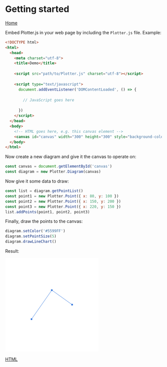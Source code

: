 # Getting started
[Home](./)

Embed Plotter.js in your web page by including the `Plotter.js` file. Example:
```HTML
<!DOCTYPE html>
<html>
  <head>
    <meta charset="utf-8">
    <title>Demo</title>

    <script src="path/to/Plotter.js" charset="utf-8"></script>

    <script type="text/javascript">
      document.addEventListener('DOMContentLoaded', () => {

        // JavaScript goes here

      })
    </script>
  </head>
  <body>
    <!-- HTML goes here, e.g. this canvas element -->
    <canvas id="canvas" width="300" height="300" style="background-color: lightgrey;"></canvas>
  </body>
</html>
```
Now create a new diagram and give it the canvas to operate on:
```JavaScript
const canvas = document.getElementById('canvas')
const diagram = new Plotter.Diagram(canvas)
```
Now give it some data to draw:
```JavaScript
const list = diagram.getPointList()
const point1 = new Plotter.Point({ x: 80, y: 100 })
const point2 = new Plotter.Point({ x: 150, y: 200 })
const point3 = new Plotter.Point({ x: 220, y: 150 })
list.addPoints(point1, point2, point3)
```
Finally, draw the points to the canvas:
```JavaScript
diagram.setColor('#5599FF')
diagram.setPointSize(5)
diagram.drawLineChart()
```
Result:

![Demo Result](demo-result.png)

[HTML](https://github.com/PeterMader/Plotter.js/blob/master/docs/demo.html)

